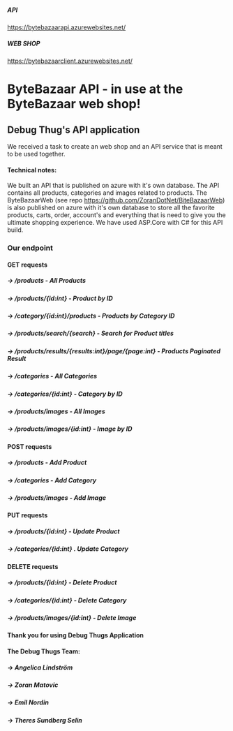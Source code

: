 ##### API
https://bytebazaarapi.azurewebsites.net/
##### WEB SHOP
https://bytebazaarclient.azurewebsites.net/

# ByteBazaar API - in use at the ByteBazaar web shop!
## Debug Thug's API application
We received a task to create an web shop and an API service that is meant to be used together. 

#### Technical notes:
We built an API that is published on azure with it's own database. The API contains all products, categories and images related to products. 
The ByteBazaarWeb (see repo https://github.com/ZoranDotNet/BiteBazaarWeb) is also published on azure with it's own database to store all the favorite products, carts, order, account's and everything that is need to give you the ultimate shopping experience.
We have used ASP.Core with C# for this API build. 

### Our endpoint
#### GET requests
##### -> /products - All Products
##### -> /products/{id:int} - Product by ID
##### -> /category/{id:int}/products - Products by Category ID
##### -> /products/search/{search} - Search for Product titles
##### -> /products/results/{results:int}/page/{page:int} - Products Paginated Result
##### -> /categories - All Categories
##### -> /categories/{id:int} - Category by ID
##### -> /products/images - All Images
##### -> /products/images/{id:int} - Image by ID

#### POST requests
##### -> /products - Add Product
##### -> /categories - Add Category
##### -> /products/images - Add Image

#### PUT requests
##### -> /products/{id:int} -  Update Product
##### -> /categories/{id:int} . Update Category

#### DELETE requests
##### -> /products/{id:int} - Delete Product           
##### -> /categories/{id:int} - Delete Category
##### -> /products/images/{id:int} - Delete Image


#### Thank you for using Debug Thugs Application


#### The Debug Thugs Team:
##### -> Angelica Lindström
##### -> Zoran Matovic
##### -> Emil Nordin
##### -> Theres Sundberg Selin
